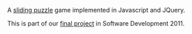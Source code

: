 A [sliding puzzle](http://en.wikipedia.org/wiki/Sliding_puzzle) game
implemented in Javascript and JQuery.

This is part of our [final project](http://gavleslidingpuzzle.appspot.com/) in Software Development 2011.
